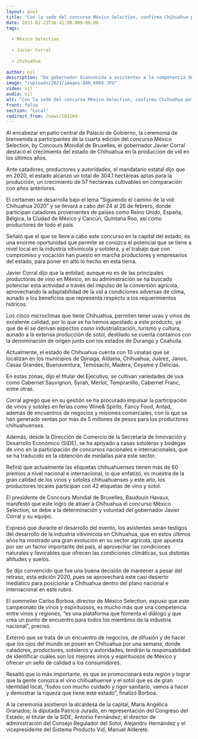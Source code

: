 ```yaml
---
layout: post
title: "Con la sede del concurso México Selection, confirma Chihuahua potencial vitivinícola"
date: 2021-02-23T16:41:00.000-06:00
tags:
  
  - México Selection
  
  - Javier Corral
  
  - chihuahua
  
author: nil
description: "Da gobernador bienvenida a asistentes a la competencia de vinos y bebidas espirituosas, que se llevará a cabo del 24 al 26 de febrero en la capital del estado, con la presencia de catadores de países como Reino Unido, España y Bélgica, y productores de todo el país"
image: "/uploads/2021/images-DAH_6068.JPG"
video: nil
audio: nil
alt: "Con la sede del concurso México Selection, confirma Chihuahua potencial vitivinícola"
front: false
section: "Local"
redirect_from: /news/183104
---
```


Al encabezar en patio central de Palacio de Gobierno, la ceremonia de bienvenida a participantes de la cuarta edición del concurso México Selection, by Concours Mondial de Bruxelles, el gobernador Javier Corral destacó el crecimiento del estado de Chihuahua en la producción de vid en los últimos años.

Ante catadores, productores y autoridades, el mandatario estatal dijo que en 2020, el estado alcanzó un total de 304.1 hectáreas aptas para la producción, un crecimiento de 57 hectáreas cultivables en comparación con años anteriores.

El certamen se desarrolla bajo el lema “Siguiendo el camino de la vid: Chihuahua 2020” y se llevará a cabo del 24 al 26 de febrero, donde participan catadores provenientes de países como Reino Unido, España, Bélgica, la Ciudad de México y Cancún, Quintana Roo, así como productores de todo el país.

Señaló que el que se lleve a cabo este concurso en la capital del estado, es una  enorme oportunidad que permite se conozca el potencial que se tiene a nivel local en la industria vitivinícola y sotolera, y el trabajo que con compromiso y vocación han puesto en marcha productores y empresarios del estado, para poner en alto lo hecho en esta tierra.

Javier Corral dijo que la entidad, aunque no es de las principales productoras de vino en México, en su administración se ha buscado potenciar esta actividad a través del impulso de la conversión agrícola, aprovechando la adaptabilidad de la vid a condiciones adversas de clima, aunado a los beneficios que representa respecto a los requerimientos hídricos.

Los cinco microclimas que tiene Chihuahua, permiten tener uvas y vinos de excelente calidad, por lo que se ha hemos apostado a este producto, ya que de él se derivan aspectos como industrialización, turismo y cultura, aunado a la extensa producción de sotol, destilado se cuenta contamos con la denominación de origen junto con los estados de Durango y Coahuila.

Actualmente, el estado de Chihuahua cuenta con 10 vinatas que se localizan en los municipios de Ojinaga, Aldama, Chihuahua, Juárez, Janos, Casas Grandes, Buenaventura, Temósachi, Madera, Coyame y Delicias.

En estas zonas, dijo el titular del Ejecutivo, se cultivan variedades de uva como Cabernet Sauvignon, Syrah, Merlot, Tempranillo, Cabernet Franc, entre otras.  

Corral agregó que en su gestión se ha procurado impulsar la participación de vinos y sotoles en ferias como Wine& Spirits, Fancy Food, Antad, además de encuentros de negocios y misiones comerciales, con lo que se han generado ventas por más de 5 millones de pesos para los productores chihuahuenses.

Además, desde la Dirección de Comercio de la Secretaría de Innovación y Desarrollo Económico (SIDE), se ha apoyado a casas sotoleras y bodegas de vino en la participación de concursos nacionales e internacionales, que se ha traducido en la obtención de medallas para este sector.

Refirió que actualmente las etiquetas chihuahuenses tienen más de 60 premios a nivel nacional e internacional, lo que enfatizó, es muestra de la gran calidad de los vinos y sotoles chihuahuenses y este año, los productores locales participan con 42 etiquetas de vino y sotol.

El presidente de Concours Mondial de Bruxelles, Baudouin Havaux, manifestó que este logro de atraer a Chihuahua el concurso México Selection, se debe a la determinación y voluntad del gobernador Javier Corral y su equipo.

Expresó que durante el desarrollo del evento, los asistentes serán testigos del desarrollo de la industria vitivinícola en Chihuahua, que en estos últimos años ha mostrado una gran evolución en su sector agrícola, que apuesta por ser un factor importante del país, al aprovechar las condiciones naturales y favorables que ofrecen las condiciones climáticas, sus distintas altitudes y suelos.

Se dijo convencido que fue una buena decisión de mantener a pesar del retraso, esta edición 2020, pues se aprovechará este casi desierto mediático para posicionar a Chihuahua dentro del plano nacional e internacional en este rubro.

El sommelier Carlos Borboa, director de México Selection, expuso que este campeonato de vinos y espirituosos, es mucho más que una competencia entre vinos y regiones, “es una plataforma que fomenta el diálogo y que crea un punto de encuentro para todos los miembros de la industria nacional”, precisó.

Externó que se trata de un encuentro de negocios, de difusión y de hacer que los ojos del mundo se posen en Chihuahua por una semana, donde catadores, productores, sotoleros y autoridades, tendrán la responsabilidad de identificar cuáles son los mejores vinos y espirituosos de México y ofrecer un sello de calidad a los consumidores.

Resaltó que lo más importante, es que se promocionará esta región y lograr que la gente conozca el vino chihuahuense y el sotol que es de gran identidad local, “todos con mucho cuidado y rigor sanitario, vamos a hacer y demostrar la riqueza que tiene este estado”, finalizó Borboa.

A la ceremonia asistieron la alcaldesa de la capital, María Angélica Granados; la diputada Patricia Jurado, en representación del Congreso del Estado; el titular de la SIDE, Antonio Fernández; el director de administración del Consejo Regulador del Sotol, Alejandro Hernández y el vicepresidente del Sistema Producto Vid, Manuel Alderete.